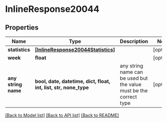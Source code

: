 # InlineResponse20044


## Properties
Name | Type | Description | Notes
------------ | ------------- | ------------- | -------------
**statistics** | [**[InlineResponse20044Statistics]**](InlineResponse20044Statistics.md) |  | [optional] 
**week** | **float** |  | [optional] 
**any string name** | **bool, date, datetime, dict, float, int, list, str, none_type** | any string name can be used but the value must be the correct type | [optional]

[[Back to Model list]](../README.md#documentation-for-models) [[Back to API list]](../README.md#documentation-for-api-endpoints) [[Back to README]](../README.md)


